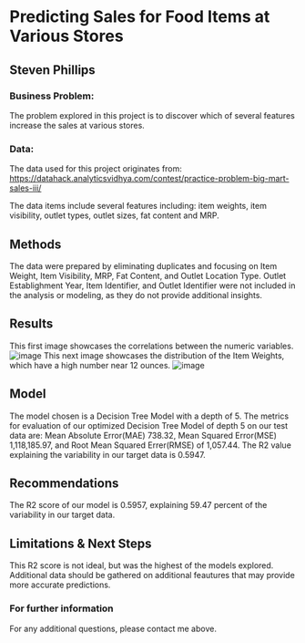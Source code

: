 # Predicting Sales for Food Items at Various Stores
## Steven Phillips
### Business Problem:
The problem explored in this project is to discover which of several features increase the sales at various stores.
### Data:
The data used for this project originates from:
https://datahack.analyticsvidhya.com/contest/practice-problem-big-mart-sales-iii/

The data items include several features including: item weights, item visibility, outlet types, outlet sizes, fat content and MRP.
## Methods
The data were prepared by eliminating duplicates and focusing on Item Weight, Item Visibility, MRP, Fat Content, and Outlet Location Type.  Outlet Establighment Year, Item Identifier, and Outlet Identifier were not included in the analysis or modeling, as they do not provide additional insights.
## Results 
This first image showcases the correlations between the numeric variables.
![image](https://user-images.githubusercontent.com/113748627/197235260-0b79b8f4-9f22-402d-9a50-14910e556440.png)
This next image showcases the distribution of the Item Weights, which have a high number near 12 ounces.
![image](https://user-images.githubusercontent.com/113748627/197235403-b45cc51e-cf7c-4977-bdf5-857b5d29df2d.png)

## Model
The model chosen is a Decision Tree Model with a depth of 5.
The metrics for evaluation of our optimized Decision Tree Model of depth 5 on our test data are: Mean Absolute Error(MAE) 738.32, Mean Squared Error(MSE) 1,118,185.97, and Root Mean Squared Errer(RMSE) of 1,057.44. The R2 value explaining the variability in our target data is 0.5947.
## Recommendations
The R2 score of our model is 0.5957, explaining 59.47 percent of the variability in our target data.
## Limitations & Next Steps
This R2 score is not ideal, but was the highest of the models explored.  Additional data should be gathered on additional feautures that may provide more accurate predictions.
### For further information
For any additional questions, please contact me above.
